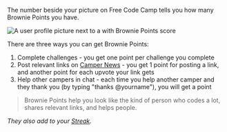 The number beside your picture on Free Code Camp tells you how many Brownie Points you have.

![A user profile picture next to a with Brownie Points score](http://i.imgur.com/SsvbkDH.png)

There are three ways you can get Brownie Points:

1. Complete challenges - you get one point per challenge you complete    
1. Post relevant links on [Camper News](https://github.com/FreeCodeCamp/FreeCodeCamp/wiki/Camper-News) - you get 1 point for posting a link, and another point for each upvote your link gets    
1. Help other campers in chat - each time you help another camper and they thank you (by typing "thanks @yourname"), you will get a point    

> Brownie Points help you look like the kind of person who codes a lot, shares relevant links, and helps people. 

*They also add to your [Streak](https://github.com/FreeCodeCamp/FreeCodeCamp/wiki/streak/).*